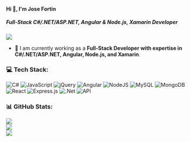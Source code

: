 #### Hi 👋, I'm Jose Fortin
##### **Full-Stack C#/.NET/ASP.NET, Angular & Node.js, Xamarin Developer**

[![](https://visitcount.itsvg.in/api?id=fortinjose916&icon=0&color=9)](https://visitcount.itsvg.in)

- 🔭 I am currently working as a **Full-Stack Developer with expertise in C#/.NET/ASP.NET, Angular, Node.js, and Xamarin**.

### 💻 Tech Stack:
![C#](https://img.shields.io/badge/c%23-%23239120.svg?style=flat&logo=c-sharp&logoColor=white) ![JavaScript](https://img.shields.io/badge/javascript-%23323330.svg?style=flat&logo=javascript&logoColor=%23F7DF1E) ![jQuery](https://img.shields.io/badge/jquery-%230769AD.svg?style=flat&logo=jquery&logoColor=white) ![Angular](https://img.shields.io/badge/angular-%23DD0031.svg?style=flat&logo=angular&logoColor=white) ![NodeJS](https://img.shields.io/badge/node.js-6DA55F?style=flat&logo=node.js&logoColor=white) ![MySQL](https://img.shields.io/badge/mysql-%2300f.svg?style=flat&logo=mysql&logoColor=white) ![MongoDB](https://img.shields.io/badge/MongoDB-%234ea94b.svg?style=flat&logo=mongodb&logoColor=white) ![React](https://img.shields.io/badge/react-%2320232a.svg?style=flat&logo=react&logoColor=%2361DAFB) ![Express.js](https://img.shields.io/badge/express.js-%23404d59.svg?style=flat&logo=express&logoColor=%2361DAFB) ![.Net](https://img.shields.io/badge/.NET-5C2D91?style=flat&logo=.net&logoColor=white) ![API](https://img.shields.io/badge/API-005571?style=flat&logo=api)

### 📊 GitHub Stats:
![](https://github-readme-stats.vercel.app/api?username=fortinjose916&theme=radical&hide_border=false&include_all_commits=false&count_private=false)<br/>
![](https://github-readme-streak-stats.herokuapp.com/?user=fortinjose916&theme=radical&hide_border=false)<br/>
![](https://github-readme-stats.vercel.app/api/top-langs/?username=fortinjose916&theme=radical&hide_border=false&include_all_commits=false&count_private=false&layout=compact)
